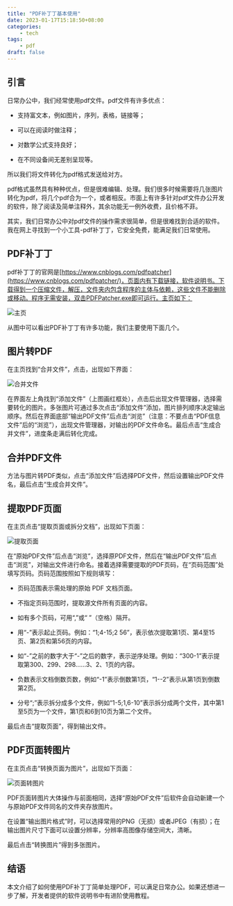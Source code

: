 ```yaml
---
title: "PDF补丁丁基本使用"
date: 2023-01-17T15:18:50+08:00
categories:
    - tech
tags:
    - pdf
draft: false
---
```



## 引言

日常办公中，我们经常使用pdf文件。pdf文件有许多优点：

* 支持富文本，例如图片，序列，表格，链接等；

* 可以在阅读时做注释；

* 对数学公式支持良好；

* 在不同设备间无差别呈现等。

所以我们将文件转化为pdf格式发送给对方。

pdf格式虽然具有种种优点，但是很难编辑、处理。我们很多时候需要将几张图片转化为pdf，将几个pdf合为一个，或者相反。市面上有许多针对pdf文件办公开发的软件，除了阅读及简单注释外，其余功能无一例外收费，且价格不菲。

其实，我们日常办公中对pdf文件的操作需求很简单，但是很难找到合适的软件。我在网上寻找到一个小工具-pdf补丁丁，它安全免费，能满足我们日常使用。

## PDF补丁丁

pdf补丁丁的官网是[https://www.cnblogs.com/pdfpatcher](https://www.cnblogs.com/pdfpatcher/)，页面内有下载链接，软件说明书。下载得到一个压缩文件，解压，文件夹内包含程序的主体与依赖，这些文件不能删除或移动。程序无需安装，双击PDFPatcher.exe即可运行。主页如下：

![主页](/images/0x63eXvKwy.png)

从图中可以看出PDF补丁丁有许多功能，我们主要使用下面几个。

## 图片转PDF

在主页找到“合并文件”，点击，出现如下界面：

![合并文件](/images/PDFPatcher_a4vbnvIyiV.png)

在界面左上角找到“添加文件”（上图画红框处），点击后出现文件管理器，选择需要转化的图片。多张图片可通过多次点击“添加文件”添加，图片排列顺序决定输出顺序。然后在界面底部“输出PDF文件”后点击“浏览”（注意：不要点击“PDF信息文件”后的“浏览”），出现文件管理器，对输出的PDF文件命名。最后点击“生成合并文件”，进度条走满后转化完成。

## 合并PDF文件

方法与图片转PDF类似，点击“添加文件”后选择PDF文件，然后设置输出PDF文件名，最后点击“生成合并文件”。

## 提取PDF页面

在主页点击“提取页面或拆分文档”，出现如下页面：

![提取页面](/images/KkDU528esB.png)

在“原始PDF文件”后点击“浏览”，选择原PDF文件，然后在“输出PDF文件”后点击“浏览”，对输出文件进行命名。接着选择需要提取的PDF页码，在“页码范围”处填写页码。页码范围按照如下规则填写：

* 页码范围表示需处理的原始 PDF 文档页面。

* 不指定页码范围时，提取源文件所有页面的内容。

* 如有多个页码，可用“,”或“ ”（空格）隔开。

* 用“-”表示起止页码。例如：“1;4-15;2 56”，表示依次提取第1页、第4至15页、第2页和第56页的内容。

* 如“-”之前的数字大于“-”之后的数字，表示逆序处理。例如：“300-1”表示提取第300、299、298……3、2、1页的内容。

* 负数表示文档倒数页数，例如“-1”表示倒数第1页，“1--2”表示从第1页到倒数第2页。

* 分号“;”表示拆分成多个文件，例如“1-5;1,6-10”表示拆分成两个文件，其中第1至5页为一个文件，第1页和6到10页为第二个文件。

最后点击“提取页面”，得到输出文件。

## PDF页面转图片

在主页点击“转换页面为图片”，出现如下页面：

![页面转图片](/images/3FAS7ChT8F.png)

PDF页面转图片大体操作与前面相同，选择“原始PDF文件”后软件会自动新建一个与原始PDF文件同名的文件夹存放图片。

在设置“输出图片格式”时，可以选择常用的PNG（无损）或者JPEG（有损）；在输出图片尺寸下面可以设置分辨率，分辨率高图像存储空间大，清晰。

最后点击“转换图片”得到多张图片。

## 结语

本文介绍了如何使用PDF补丁丁简单处理PDF，可以满足日常办公。如果还想进一步了解，开发者提供的软件说明书中有进阶使用教程。
